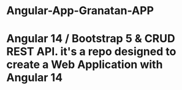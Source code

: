 # Angular-App-Granatan-APP
# Angular 14 / Bootstrap 5 &amp; CRUD REST API. it's a repo designed to create a **Web Application with Angular 14**
